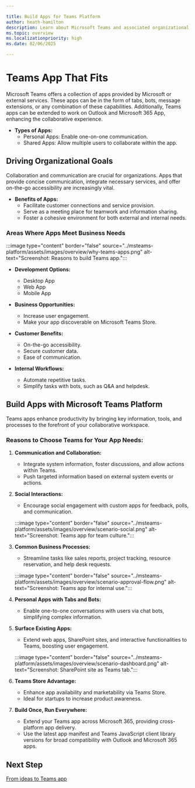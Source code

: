 ```yaml
---

title: Build Apps for Teams Platform  
author: heath-hamilton  
description: Learn about Microsoft Teams and associated organizational goals, why you should build apps on the Teams platform, and how Teams apps help meet business needs.  
ms.topic: overview  
ms.localizationpriority: high  
ms.date: 02/06/2025

---
```


# Teams App That Fits

Microsoft Teams offers a collection of apps provided by Microsoft or external services. These apps can be in the form of tabs, bots, message extensions, or any combination of these capabilities. Additionally, Teams apps can be extended to work on Outlook and Microsoft 365 App, enhancing the collaborative experience.

- **Types of Apps:**
  - Personal Apps: Enable one-on-one communication.
  - Shared Apps: Allow multiple users to collaborate within the app.

## Driving Organizational Goals

Collaboration and communication are crucial for organizations. Apps that provide concise communication, integrate necessary services, and offer on-the-go accessibility are increasingly vital.

- **Benefits of Apps:**
  - Facilitate customer connections and service provision.
  - Serve as a meeting place for teamwork and information sharing.
  - Foster a cohesive environment for both external and internal needs.

### Areas Where Apps Meet Business Needs

:::image type="content" border="false" source="../msteams-platform/assets/images/overview/why-teams-apps.png" alt-text="Screenshot: Reasons to build Teams app.":::

- **Development Options:**
  - Desktop App
  - Web App
  - Mobile App

- **Business Opportunities:**
  - Increase user engagement.
  - Make your app discoverable on Microsoft Teams Store.

- **Customer Benefits:**
  - On-the-go accessibility.
  - Secure customer data.
  - Ease of communication.

- **Internal Workflows:**
  - Automate repetitive tasks.
  - Simplify tasks with bots, such as Q&A and helpdesk.

## Build Apps with Microsoft Teams Platform

Teams apps enhance productivity by bringing key information, tools, and processes to the forefront of your collaborative workspace. 

### Reasons to Choose Teams for Your App Needs:

1. **Communication and Collaboration:**
   - Integrate system information, foster discussions, and allow actions within Teams.
   - Push targeted information based on external system events or actions.

2. **Social Interactions:**
   - Encourage social engagement with custom apps for feedback, polls, and communication.

    :::image type="content" border="false" source="../msteams-platform/assets/images/overview/scenario-social.png" alt-text="Screenshot: Teams app for team culture.":::

3. **Common Business Processes:**
   - Streamline tasks like sales reports, project tracking, resource reservation, and help desk requests.

    :::image type="content" border="false" source="../msteams-platform/assets/images/overview/scenario-approval-flow.png" alt-text="Screenshot: Teams app for internal use.":::

4. **Personal Apps with Tabs and Bots:**
   - Enable one-to-one conversations with users via chat bots, simplifying complex information.

5. **Surface Existing Apps:**
   - Extend web apps, SharePoint sites, and interactive functionalities to Teams, boosting user engagement.

    :::image type="content" border="false" source="../msteams-platform/assets/images/overview/scenario-dashboard.png" alt-text="Screenshot: SharePoint site as Teams tab.":::

6. **Teams Store Advantage:**
   - Enhance app availability and marketability via Teams Store.
   - Ideal for startups to increase product awareness.

7. **Build Once, Run Everywhere:**
   - Extend your Teams app across Microsoft 365, providing cross-platform app delivery.
   - Use the latest app manifest and Teams JavaScript client library versions for broad compatibility with Outlook and Microsoft 365 apps.

## Next Step

[From ideas to Teams app](overview-story.md)